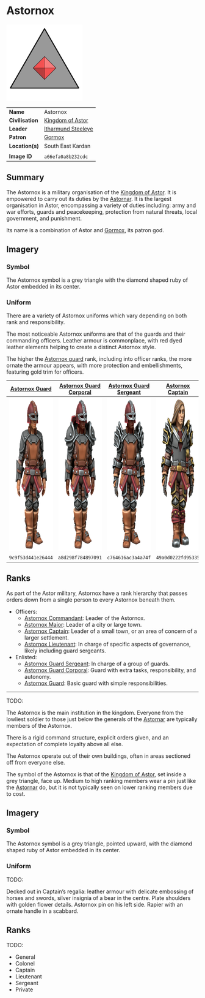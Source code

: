 # Astornox

<img src="https://raw.githubusercontent.com/jesskelsall/astarus-images/main/symbols/a66efa0a8b232cdc.png" height="200" />

|||
| --- | --- |
| **Name** | Astornox | organisation.2
| **Civilisation** | [Kingdom of Astor](../../civilisations/kingdom-of-astor/kingdom-of-astor.md) |
| **Leader** | [Itharmund Steeleye](../../characters/itharmund-steeleye.md) |
| **Patron** | [Gormox](../../gods/deities/gormox.md) |
| **Location(s)** | South East Kardan |
|||
| **Image ID** | `a66efa0a8b232cdc` |

## Summary

The Astornox is a military organisation of the [Kingdom of Astor](../../civilisations/kingdom-of-astor/kingdom-of-astor.md). It is empowered to carry out its duties by the [Astornar](../astornar.md). It is the largest organisation in Astor, encompassing a variety of duties including: army and war efforts, guards and peacekeeping, protection from natural threats, local government, and punishment.

Its name is a combination of Astor and [Gormox](../../gods/deities/gormox.md), its patron god.

## Imagery

### Symbol

The Astornox symbol is a grey triangle with the diamond shaped ruby of Astor embedded in its center.

### Uniform

There are a variety of Astornox uniforms which vary depending on both rank and responsibility.

The most noticeable Astornox uniforms are that of the guards and their commanding officers. Leather armour is commonplace, with red dyed leather elements helping to create a distinct Astornox style.

The higher the [Astornox guard](ranks/astornox-guard.md) rank, including into officer ranks, the more ornate the armour appears, with more protection and embellishments, featuring gold trim for officers.

| [Astornox Guard](ranks/astornox-guard.md) | [Astornox Guard Corporal](ranks/astornox-guard-corporal.md) | [Astornox Guard Sergeant](ranks/astornox-guard-sergeant.md) | [Astornox Captain](ranks/astornox-captain.md) |
|:---:|:---:|:---:|:---:|
| <img src="https://raw.githubusercontent.com/jesskelsall/astarus-images/main/characters/portraits/9c9f53d441e26444.png" height="400" /> | <img src="https://raw.githubusercontent.com/jesskelsall/astarus-images/main/characters/portraits/a8d298f784897091.png" height="400" /> | <img src="https://raw.githubusercontent.com/jesskelsall/astarus-images/main/characters/portraits/c764616ac3a4a74f.png" height="400" /> | <img src="https://raw.githubusercontent.com/jesskelsall/astarus-images/main/characters/portraits/49a0d0222fd95335.png" height="400" /> |
| `9c9f53d441e26444` | `a8d298f784897091` | `c764616ac3a4a74f` | `49a0d0222fd95335` |

## Ranks

As part of the Astor military, Astornox have a rank hierarchy that passes orders down from a single person to every Astornox beneath them.

- Officers:
  - [Astornox Commandant](ranks/astornox-commandant.md): Leader of the Astornox.
  - [Astornox Major](ranks/astornox-major.md): Leader of a city or large town.
  - [Astornox Captain](ranks/astornox-captain.md): Leader of a small town, or an area of concern of a larger settlement.
  - [Astornox Lieutenant](ranks/astornox-lieutenant.md): In charge of specific aspects of governance, likely including guard sergeants.
- Enlisted:
  - [Astornox Guard Sergeant](ranks/astornox-guard-sergeant.md): In charge of a group of guards.
  - [Astornox Guard Corporal](ranks/astornox-guard-corporal.md): Guard with extra tasks, responsibility, and autonomy.
  - [Astornox Guard](ranks/astornox-guard.md): Basic guard with simple responsibilities.

---

TODO:

The Astornox is the main institution in the kingdom. Everyone from the lowliest soldier to those just below the generals of the [Astornar](../astornar.md) are typically members of the Astornox.

There is a rigid command structure, explicit orders given, and an expectation of complete loyalty above all else.

The Astornox operate out of their own buildings, often in areas sectioned off from everyone else.

The symbol of the Astornox is that of the [Kingdom of Astor](../../civilisations/kingdom-of-astor/kingdom-of-astor.md), set inside a grey triangle, face up. Medium to high ranking members wear a pin just like the [Astornar](../astornar.md) do, but it is not typically seen on lower ranking members due to cost.

## Imagery

### Symbol

The Astornox symbol is a grey triangle, pointed upward, with the diamond shaped ruby of Astor embedded in its center.

### Uniform

TODO:

Decked out in Captain’s regalia: leather armour with delicate embossing of horses and swords, silver insignia of a bear in the centre. Plate shoulders with golden flower details. Astornox pin on his left side. Rapier with an ornate handle in a scabbard.

## Ranks

TODO:

- General
- Colonel
- Captain
- Lieutenant
- Sergeant
- Private
